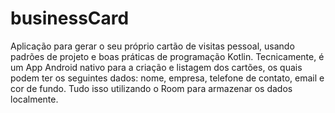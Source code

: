 # businessCard
Aplicação para gerar o seu próprio cartão de visitas pessoal, usando padrões de projeto e boas práticas de programação Kotlin. Tecnicamente, é um App Android nativo para a criação e listagem dos cartões, os quais podem ter os seguintes dados: nome, empresa, telefone de contato, email e cor de fundo. Tudo isso utilizando o Room para armazenar os dados localmente.
